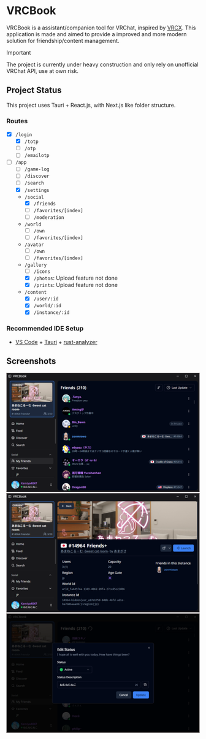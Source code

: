 # VRCBook

VRCBook is a assistant/companion tool for VRChat, inspired by [VRCX](https://github.com/vrcx-team/VRCX). This application is made and aimed to provide a improved and more modern solution for friendship/content management.

> [!IMPORTANT]
> The project is currently under heavy construction and only rely on unofficial VRChat API, use at own risk.

## Project Status

This project uses Tauri + React.js, with Next.js like folder structure.

### Routes

- [x] `/login`
  - [x] `/totp`
  - [ ] `/otp`
  - [ ] `/emailotp`
- [ ] `/app`
  - [ ] `/game-log`
  - [ ] `/discover`
  - [ ] `/search`
  - [x] `/settings`
  - `/social`
    - [x] `/friends`
    - [ ] `/favorites/[index]`
    - [ ] `/moderation`
  - `/world`
    - [ ] `/own`
    - [ ] `/favorites/[index]`
  - `/avatar`
    - [ ] `/own`
    - [ ] `/favorites/[index]`
  - `/gallery`
    - [ ] `/icons`
    - [x] `/photos`: Upload feature not done
    - [x] `/prints`: Upload feature not done
  - `/content`
    - [x] `/user/:id`
    - [x] `/world/:id`
    - [x] `/instance/:id`

### Recommended IDE Setup

- [VS Code](https://code.visualstudio.com/) + [Tauri](https://marketplace.visualstudio.com/items?itemName=tauri-apps.tauri-vscode) + [rust-analyzer](https://marketplace.visualstudio.com/items?itemName=rust-lang.rust-analyzer)

## Screenshots

![Friend List](./.github/images/friend_list.png)
![Instance](./.github/images/instance.png)
![Edit Status](./.github/images/edit-status.png)
